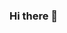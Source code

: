 ### Hi there 👋

<!--
**MarvinHampe/MarvinHampe** is a ✨ _special_ ✨ repository because its `README.md` (this file) appears on your GitHub profile.

Here are some ideas to get you started:

- 🔭 I’m currently working on learning to develop.
- 🌱 I’m currently learning html/css/javascript/python/etc...
- 👯 I’m looking to collaborate on ...
- 🤔 I’m looking for help with ...
- 💬 Ask me about ...
- 📫 How to reach me: ...
- 😄 Pronouns: ...
- ⚡ Fun fact: ...
-->
<style>

ul { color: green }

<ul>
<li>Currently learning how to code</li>
